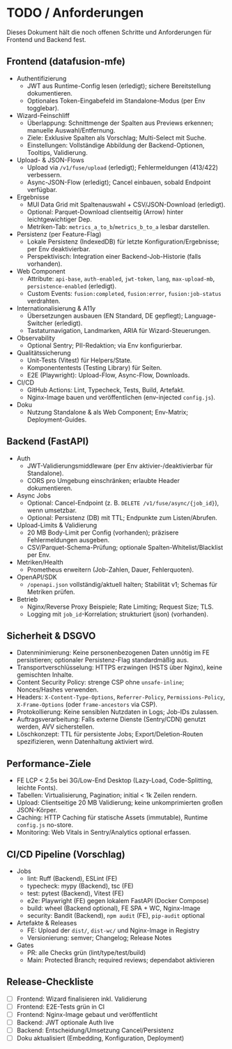 # TODO / Anforderungen

Dieses Dokument hält die noch offenen Schritte und Anforderungen für Frontend und Backend fest.

## Frontend (datafusion-mfe)
- Authentifizierung
  - JWT aus Runtime-Config lesen (erledigt); sichere Bereitstellung dokumentieren.
  - Optionales Token-Eingabefeld im Standalone-Modus (per Env togglebar).
- Wizard-Feinschliff
  - Überlappung: Schnittmenge der Spalten aus Previews erkennen; manuelle Auswahl/Entfernung.
  - Ziele: Exklusive Spalten als Vorschlag; Multi-Select mit Suche.
  - Einstellungen: Vollständige Abbildung der Backend-Optionen, Tooltips, Validierung.
- Upload- & JSON-Flows
  - Upload via `/v1/fuse/upload` (erledigt); Fehlermeldungen (413/422) verbessern.
  - Async-JSON-Flow (erledigt); Cancel einbauen, sobald Endpoint verfügbar.
- Ergebnisse
  - MUI Data Grid mit Spaltenauswahl + CSV/JSON-Download (erledigt).
  - Optional: Parquet-Download clientseitig (Arrow) hinter leichtgewichtiger Dep.
  - Metriken-Tab: `metrics_a_to_b`/`metrics_b_to_a` lesbar darstellen.
- Persistenz (per Feature-Flag)
  - Lokale Persistenz (IndexedDB) für letzte Konfiguration/Ergebnisse; per Env deaktivierbar.
  - Perspektivisch: Integration einer Backend-Job-Historie (falls vorhanden).
- Web Component
  - Attribute: `api-base`, `auth-enabled`, `jwt-token`, `lang`, `max-upload-mb`, `persistence-enabled` (erledigt).
  - Custom Events: `fusion:completed`, `fusion:error`, `fusion:job-status` verdrahten.
- Internationalisierung & A11y
  - Übersetzungen ausbauen (EN Standard, DE gepflegt); Language-Switcher (erledigt).
  - Tastaturnavigation, Landmarken, ARIA für Wizard-Steuerungen.
- Observability
  - Optional Sentry; PII-Redaktion; via Env konfigurierbar.
- Qualitätssicherung
  - Unit-Tests (Vitest) für Helpers/State.
  - Komponententests (Testing Library) für Seiten.
  - E2E (Playwright): Upload-Flow, Async-Flow, Downloads.
- CI/CD
  - GitHub Actions: Lint, Typecheck, Tests, Build, Artefakt.
  - Nginx-Image bauen und veröffentlichen (env-injected `config.js`).
- Doku
  - Nutzung Standalone & als Web Component; Env-Matrix; Deployment-Guides.

## Backend (FastAPI)
- Auth
  - JWT-Validierungsmiddleware (per Env aktivier-/deaktivierbar für Standalone).
  - CORS pro Umgebung einschränken; erlaubte Header dokumentieren.
- Async Jobs
  - Optional: Cancel-Endpoint (z. B. `DELETE /v1/fuse/async/{job_id}`), wenn umsetzbar.
  - Optional: Persistenz (DB) mit TTL; Endpunkte zum Listen/Abrufen.
- Upload-Limits & Validierung
  - 20 MB Body-Limit per Config (vorhanden); präzisere Fehlermeldungen ausgeben.
  - CSV/Parquet-Schema-Prüfung; optionale Spalten-Whitelist/Blacklist per Env.
- Metriken/Health
  - Prometheus erweitern (Job-Zahlen, Dauer, Fehlerquoten).
- OpenAPI/SDK
  - `/openapi.json` vollständig/aktuell halten; Stabilität v1; Schemas für Metriken prüfen.
- Betrieb
  - Nginx/Reverse Proxy Beispiele; Rate Limiting; Request Size; TLS.
  - Logging mit `job_id`-Korrelation; strukturiert (json) (vorhanden).

## Sicherheit & DSGVO
- Datenminimierung: Keine personenbezogenen Daten unnötig im FE persistieren; optionaler Persistenz-Flag standardmäßig aus.
- Transportverschlüsselung: HTTPS erzwingen (HSTS über Nginx), keine gemischten Inhalte.
- Content Security Policy: strenge CSP ohne `unsafe-inline`; Nonces/Hashes verwenden.
- Headers: `X-Content-Type-Options`, `Referrer-Policy`, `Permissions-Policy`, `X-Frame-Options` (oder `frame-ancestors` via CSP).
- Protokollierung: Keine sensiblen Nutzdaten in Logs; Job-IDs zulassen.
- Auftragsverarbeitung: Falls externe Dienste (Sentry/CDN) genutzt werden, AVV sicherstellen.
- Löschkonzept: TTL für persistente Jobs; Export/Deletion-Routen spezifizieren, wenn Datenhaltung aktiviert wird.

## Performance-Ziele
- FE LCP < 2.5s bei 3G/Low-End Desktop (Lazy-Load, Code-Splitting, leichte Fonts).
- Tabellen: Virtualisierung, Pagination; initial < 1k Zeilen rendern.
- Upload: Clientseitige 20 MB Validierung; keine unkomprimierten großen JSON-Körper.
- Caching: HTTP Caching für statische Assets (immutable), Runtime `config.js` no-store.
- Monitoring: Web Vitals in Sentry/Analytics optional erfassen.

## CI/CD Pipeline (Vorschlag)
- Jobs
  - lint: Ruff (Backend), ESLint (FE)
  - typecheck: mypy (Backend), tsc (FE)
  - test: pytest (Backend), Vitest (FE)
  - e2e: Playwright (FE) gegen lokalem FastAPI (Docker Compose)
  - build: wheel (Backend optional), FE SPA + WC, Nginx-Image
  - security: Bandit (Backend), `npm audit` (FE), `pip-audit` optional
- Artefakte & Releases
  - FE: Upload der `dist/`, `dist-wc/` und Nginx-Image in Registry
  - Versionierung: semver; Changelog; Release Notes
- Gates
  - PR: alle Checks grün (lint/type/test/build)
  - Main: Protected Branch; required reviews; dependabot aktivieren

## Release-Checkliste
- [ ] Frontend: Wizard finalisieren inkl. Validierung
- [ ] Frontend: E2E-Tests grün in CI
- [ ] Frontend: Nginx-Image gebaut und veröffentlicht
- [ ] Backend: JWT optionale Auth live
- [ ] Backend: Entscheidung/Umsetzung Cancel/Persistenz
- [ ] Doku aktualisiert (Embedding, Konfiguration, Deployment)